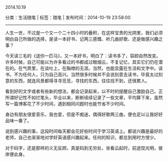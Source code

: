 2014.10.19

分类：生活随笔 | 标签：随笔 | 发布时间：2014-10-19 23:58:00

___

人生一世，不过是一个又一个二十四小时的叠积，在这样宝贵的光阴里，我们必须明白自己所做的选择，是读一本好书、记两三感慨、听几曲好歌、还是做感兴趣之事？

今天读三毛的《送你一匹马》，又一本好书，明白了：读书多了，容颜自然改变。许多时候，自己可能以为许多看过的书都成过眼烟云，不复记忆，其实它们仍在潜在的。在气质里，在谈吐上，在胸襟的无涯。当然，也能显露在生活和文字中。读书，不为任何人，只为自己高兴。当然很多时候并不会说刻意去读书，毕竟太过刻意的东西，就连风景都得寻寻觅觅，寻找的东西，往往找不到，还很累人。

看到好的文字或者有些新的想法，都会记录起来，以不时的提醒自己激励自己。正所谓好记性不如烂笔头，毕业以来，断断续续记录了一些文章，平均算下来，虽然写一篇博客花了不少时间，遇到相同问题时也能节省不少时间。

身边有朋友很爱音乐，我也爱，但是不痴迷，偶得好歌两三曲，便也足以让我好好品味一番了。

说到感兴趣的事，这段时间每天都会花好些时间于学习英语上。都说兴趣是最好的老师，自己也渐渐地对学好英语感兴趣起来。任何的知识，都总到用时方恨少。

对于码字，还是那样的义无反顾，真是码到无穷处，坐看云起时，前途现光明，彼岸便此身。
